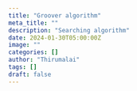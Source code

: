 ```yaml
---
title: "Groover algorithm"
meta_title: ""
description: "Searching algorithm"
date: 2024-01-30T05:00:00Z
image: ""
categories: []
author: "Thirumalai"
tags: []
draft: false
---
```

